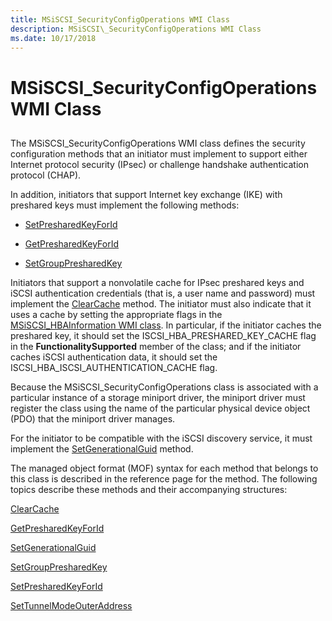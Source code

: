 ```yaml
---
title: MSiSCSI_SecurityConfigOperations WMI Class
description: MSiSCSI\_SecurityConfigOperations WMI Class
ms.date: 10/17/2018
---
```


# MSiSCSI\_SecurityConfigOperations WMI Class


## <span id="ddk_msiscsi_securityconfigoperations_wmi_class_kr"></span><span id="DDK_MSISCSI_SECURITYCONFIGOPERATIONS_WMI_CLASS_KR"></span>


The MSiSCSI\_SecurityConfigOperations WMI class defines the security configuration methods that an initiator must implement to support either Internet protocol security (IPsec) or challenge handshake authentication protocol (CHAP).

In addition, initiators that support Internet key exchange (IKE) with preshared keys must implement the following methods:

-   [SetPresharedKeyForId](setpresharedkeyforid.md)

-   [GetPresharedKeyForId](getpresharedkeyforid.md)

-   [SetGroupPresharedKey](setgrouppresharedkey.md)

Initiators that support a nonvolatile cache for IPsec preshared keys and iSCSI authentication credentials (that is, a user name and password) must implement the [ClearCache](clearcache.md) method. The initiator must also indicate that it uses a cache by setting the appropriate flags in the [MSiSCSI\_HBAInformation WMI class](msiscsi-hbainformation-wmi-class.md). In particular, if the initiator caches the preshared key, it should set the ISCSI\_HBA\_PRESHARED\_KEY\_CACHE flag in the **FunctionalitySupported** member of the class; and if the initiator caches iSCSI authentication data, it should set the ISCSI\_HBA\_ISCSI\_AUTHENTICATION\_CACHE flag.

Because the MSiSCSI\_SecurityConfigOperations class is associated with a particular instance of a storage miniport driver, the miniport driver must register the class using the name of the particular physical device object (PDO) that the miniport driver manages.

For the initiator to be compatible with the iSCSI discovery service, it must implement the [SetGenerationalGuid](setgenerationalguid.md) method.

The managed object format (MOF) syntax for each method that belongs to this class is described in the reference page for the method. The following topics describe these methods and their accompanying structures:

[ClearCache](clearcache.md)

[GetPresharedKeyForId](getpresharedkeyforid.md)

[SetGenerationalGuid](setgenerationalguid.md)

[SetGroupPresharedKey](setgrouppresharedkey.md)

[SetPresharedKeyForId](setpresharedkeyforid.md)

[SetTunnelModeOuterAddress](settunnelmodeouteraddress.md)

 

 





